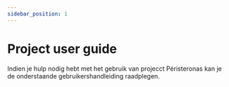 ```yaml
---
sidebar_position: 1
---
```


# Project user guide

Indien je hulp nodig hebt met het gebruik van projecct Péristeronas kan je de onderstaande gebruikershandleiding raadplegen.
